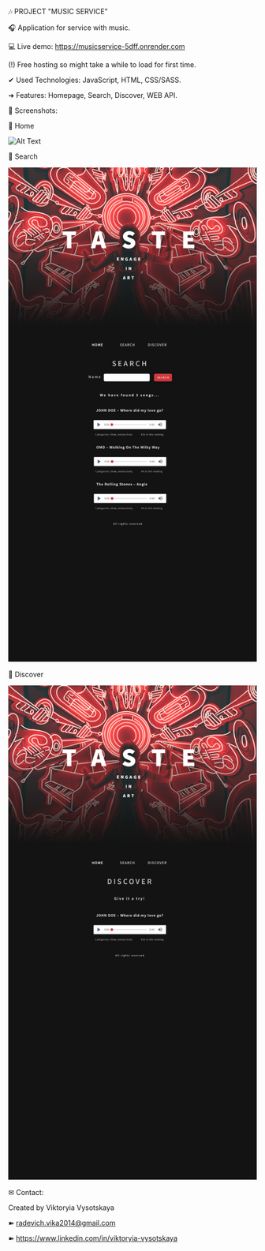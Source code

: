 🎶 PROJECT "MUSIC SERVICE"

🎧 Application for service with music. 

💻 Live demo: https://musicservice-5dff.onrender.com

(!) Free hosting so might take a while to load for first time.

✔ Used Technologies:
JavaScript,
HTML,
CSS/SASS.

➜ Features:
Homepage,
Search,
Discover,
WEB API.

👀 Screenshots:

📸 Home

![Alt Text](./src/images/screenshots/1.Homepage.png)

📸 Search

![Alt Text](./src/images/screenshots/2.Search.png)

📸 Discover

![Alt Text](./src/images/screenshots/3.Discover.png)


✉ Contact:

Created by Viktoryia Vysotskaya 

➽ radevich.vika2014@gmail.com

➽ https://www.linkedin.com/in/viktoryia-vysotskaya
